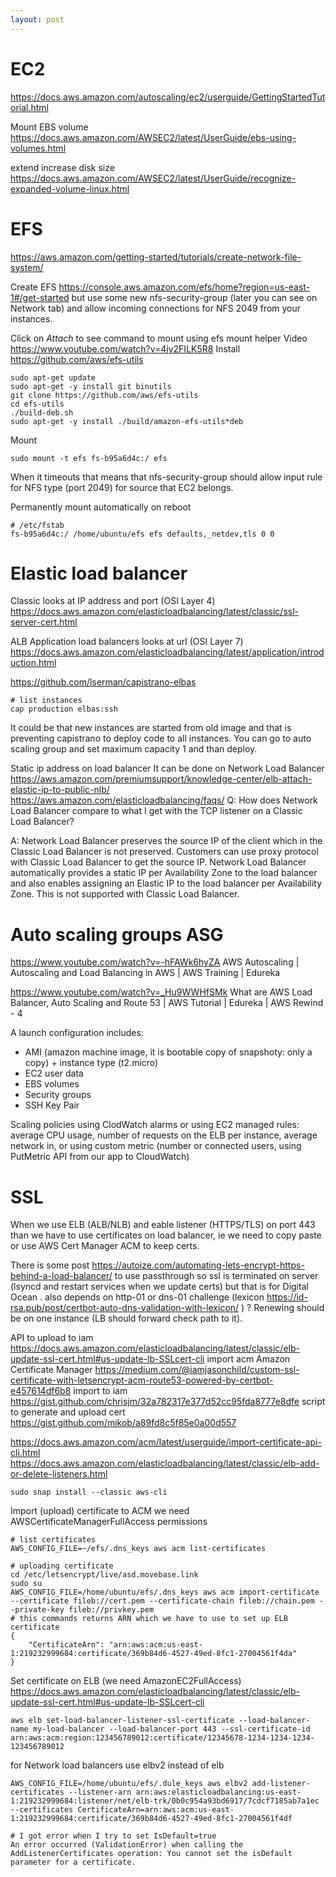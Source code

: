 ```yaml
---
layout: post
---
```


# EC2

https://docs.aws.amazon.com/autoscaling/ec2/userguide/GettingStartedTutorial.html

Mount EBS volume
https://docs.aws.amazon.com/AWSEC2/latest/UserGuide/ebs-using-volumes.html

extend increase disk size
https://docs.aws.amazon.com/AWSEC2/latest/UserGuide/recognize-expanded-volume-linux.html

# EFS

https://aws.amazon.com/getting-started/tutorials/create-network-file-system/

Create EFS https://console.aws.amazon.com/efs/home?region=us-east-1#/get-started
but use some new nfs-security-group (later you can see on Network tab) and allow
incoming connections for NFS 2049 from your instances.

Click on *Attach* to see command to mount using efs mount helper
Video https://www.youtube.com/watch?v=4jy2FILK5R8
Install https://github.com/aws/efs-utils
```
sudo apt-get update
sudo apt-get -y install git binutils
git clone https://github.com/aws/efs-utils
cd efs-utils
./build-deb.sh
sudo apt-get -y install ./build/amazon-efs-utils*deb
```
Mount
```
sudo mount -t efs fs-b95a6d4c:/ efs
```
When it timeouts that means that nfs-security-group should allow input rule for
NFS type (port 2049) for source that EC2 belongs.

Permanently mount automatically on reboot
```
# /etc/fstab
fs-b95a6d4c:/ /home/ubuntu/efs efs defaults,_netdev,tls 0 0
```

# Elastic load balancer

Classic looks at IP address and port (OSI Layer 4)
https://docs.aws.amazon.com/elasticloadbalancing/latest/classic/ssl-server-cert.html

ALB Application load balancers looks at url (OSI Layer 7)
https://docs.aws.amazon.com/elasticloadbalancing/latest/application/introduction.html


https://github.com/lserman/capistrano-elbas
```
# list instances
cap production elbas:ssh
```
It could be that new instances are started from old image and that is preventing
capistrano to deploy code to all instances. You can go to auto scaling group and
set maximum capacity 1 and than deploy.

Static ip address on load balancer
It can be done on Network Load Balancer
https://aws.amazon.com/premiumsupport/knowledge-center/elb-attach-elastic-ip-to-public-nlb/
https://aws.amazon.com/elasticloadbalancing/faqs/
Q: How does Network Load Balancer compare to what I get with the TCP listener on
a Classic Load Balancer?

A: Network Load Balancer preserves the source IP of the client which in the
Classic Load Balancer is not preserved. Customers can use proxy protocol with
Classic Load Balancer to get the source IP. Network Load Balancer automatically
provides a static IP per Availability Zone to the load balancer and also enables
assigning an Elastic IP to the load balancer per Availability Zone. This is not
supported with Classic Load Balancer.


# Auto scaling groups ASG

https://www.youtube.com/watch?v=-hFAWk6hyZA AWS Autoscaling | Autoscaling and Load Balancing in AWS | AWS Training | Edureka

https://www.youtube.com/watch?v=_Hu9WWHfSMk 
What are AWS Load Balancer, Auto Scaling and Route 53 | AWS Tutorial | Edureka | AWS Rewind - 4

A launch configuration includes:
* AMI (amazon machine image, it is bootable copy of snapshoty: only a copy) +
  instance type (t2.micro)
* EC2 user data
* EBS volumes
* Security groups
* SSH Key Pair

Scaling policies using ClodWatch alarms or using EC2 managed rules: average CPU
usage, number of requests on the ELB per instance, average network in, or using
custom metric (number or connected users, using PutMetric API from our app to
CloudWatch)

# SSL

When we use ELB (ALB/NLB) and eable listener (HTTPS/TLS) on port 443 than we
have to use certificates on load balancer, ie we need to copy paste or use AWS
Cert Manager ACM to keep certs.

There is some post
https://autoize.com/automating-lets-encrypt-https-behind-a-load-balancer/ to use
passthrough so ssl is terminated on server (lsyncd and restart services when we
update certs) but that is for Digital Ocean .  also depends on http-01 or dns-01
challenge (lexicon
https://id-rsa.pub/post/certbot-auto-dns-validation-with-lexicon/ ) ?  Renewing
should be on one instance (LB should forward check path to it).

API to upload to iam https://docs.aws.amazon.com/elasticloadbalancing/latest/classic/elb-update-ssl-cert.html#us-update-lb-SSLcert-cli
import acm Amazon Certificate Manager https://medium.com/@iamjasonchild/custom-ssl-certificate-with-letsencrypt-acm-route53-powered-by-certbot-e457614df6b8
import to iam https://gist.github.com/chrisjm/32a782317e377d52cc95fda8777e8dfe
script to generate and upload cert https://gist.github.com/mikob/a89fd8c5f85e0a00d557

https://docs.aws.amazon.com/acm/latest/userguide/import-certificate-api-cli.html
https://docs.aws.amazon.com/elasticloadbalancing/latest/classic/elb-add-or-delete-listeners.html
```
sudo snap install --classic aws-cli
```

Import (upload) certificate to ACM we need  AWSCertificateManagerFullAccess
permissions

```
# list certificates
AWS_CONFIG_FILE=~/efs/.dns_keys aws acm list-certificates

# uploading certificate
cd /etc/letsencrypt/live/asd.movebase.link
sudo su
AWS_CONFIG_FILE=/home/ubuntu/efs/.dns_keys aws acm import-certificate --certificate fileb://cert.pem --certificate-chain fileb://chain.pem --private-key fileb://privkey.pem
# this commands returns ARN which we have to use to set up ELB certificate
{
    "CertificateArn": "arn:aws:acm:us-east-1:219232999684:certificate/369b84d6-4527-49ed-8fc1-27004561f4da"
}
```

Set certificate on ELB (we need AmazonEC2FullAccess)
https://docs.aws.amazon.com/elasticloadbalancing/latest/classic/elb-update-ssl-cert.html#us-update-lb-SSLcert-cli
```
aws elb set-load-balancer-listener-ssl-certificate --load-balancer-name my-load-balancer --load-balancer-port 443 --ssl-certificate-id arn:aws:acm:region:123456789012:certificate/12345678-1234-1234-1234-123456789012
```
for Network load balancers use elbv2 instead of elb
```
AWS_CONFIG_FILE=/home/ubuntu/efs/.dule_keys aws elbv2 add-listener-certificates --listener-arn arn:aws:elasticloadbalancing:us-east-1:219232999684:listener/net/elb-trk/0b0c954a93bd6917/7cdcf7185ab7a1ec --certificates CertificateArn=arn:aws:acm:us-east-1:219232999684:certificate/369b84d6-4527-49ed-8fc1-27004561f4df

# I got error when I try to set IsDefault=true
An error occurred (ValidationError) when calling the AddListenerCertificates operation: You cannot set the isDefault parameter for a certificate.
```

